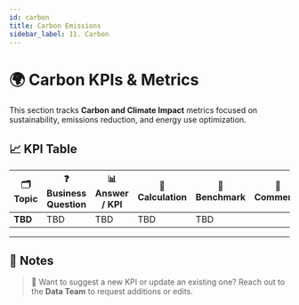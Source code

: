 ```yaml
---
id: carbon
title: Carbon Emissions
sidebar_label: 11. Carbon
---
```


# 🌍 Carbon KPIs & Metrics

This section tracks **Carbon and Climate Impact** metrics focused on sustainability, emissions reduction, and energy use optimization.

## 📈 KPI Table

| 🗂️ Topic | ❓ Business Question | 📊 Answer / KPI | 🧮 Calculation | 🎯 Benchmark | 💬 Comments |
| -------- | -------------------- | --------------- | -------------- | ------------ | ----------- |
| **TBD**  | TBD                  | TBD             | TBD            | TBD          |             |

---

## 📝 Notes

> 🔄 Want to suggest a new KPI or update an existing one? Reach out to the **Data Team** to request additions or edits.
